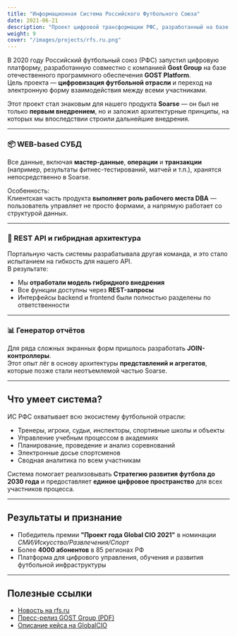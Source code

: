 ```yaml
---
title: "Информационная Система Российского Футбольного Союза"
date: 2021-06-21
description: "Проект цифровой трансформации РФС, разработанный на базе платформы Soarse"
weight: 9
cover: "/images/projects/rfs.ru.png"
---
```


В 2020 году Российский футбольный союз (РФС) запустил цифровую платформу, разработанную совместно с компанией **Gost Group** на базе отечественного программного обеспечения **GOST Platform**.  
Цель проекта — **цифровизация футбольной отрасли** и переход на электронную форму взаимодействия между всеми участниками.

Этот проект стал знаковым для нашего продукта **Soarse** — он был не только **первым внедрением**, но и заложил архитектурные принципы, на которых мы впоследствии строили дальнейшие внедрения.

---

### 📦 WEB-based СУБД

Все данные, включая **мастер-данные**, **операции** и **транзакции** (например, результаты фитнес-тестирований, матчей и т.п.), хранятся непосредственно в Soarse.

Особенность:  
Клиентская часть продукта **выполняет роль рабочего места DBA** — пользователь управляет не просто формами, а напрямую работает со структурой данных.

---

### 🔗 REST API и гибридная архитектура

Портальную часть системы разрабатывала другая команда, и это стало испытанием на гибкость для нашего API.  
В результате:

- Мы **отработали модель гибридного внедрения**
- Все функции доступны через **REST-запросы**
- Интерфейсы backend и frontend были полностью разделены по ответственности

---

### 📊 Генератор отчётов

Для ряда сложных экранных форм пришлось разработать **JOIN-контроллеры**.  
Этот опыт лёг в основу архитектуры **представлений и агрегатов**, которые позже стали неотъемлемой частью Soarse.

---

## Что умеет система?

ИС РФС охватывает всю экосистему футбольной отрасли:

- Тренеры, игроки, судьи, инспекторы, спортивные школы и объекты
- Управление учебным процессом в академиях
- Планирование, проведение и анализ соревнований
- Электронные досье спортсменов
- Сводная аналитика по всем участникам

Система помогает реализовывать **Стратегию развития футбола до 2030 года** и предоставляет **единое цифровое пространство** для всех участников процесса.

---

## Результаты и признание

- Победитель премии **"Проект года Global CIO 2021"** в номинации _СМИ/Искусство/Развлечения/Спорт_
- Более **4000 абонентов** в 85 регионах РФ
- Платформа для цифрового управления, обучения и развития футбольной инфраструктуры

---

## Полезные ссылки

- [Новость на rfs.ru](https://rfs.ru/news/219881)
- [Пресс-релиз GOST Group (PDF)](https://www.gmcs.ru/upload/iblock/d95/d95eb2631229edacb149731a10fe509c.pdf)
- [Описание кейса на GlobalCIO](https://globalcio.ru/projects/18938/)

